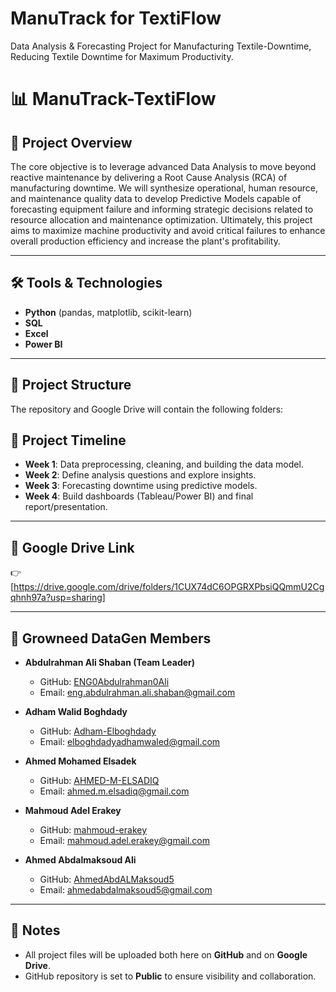 # ManuTrack for TextiFlow
Data Analysis &amp; Forecasting Project for Manufacturing Textile-Downtime, Reducing Textile Downtime for Maximum Productivity.
# 📊 ManuTrack-TextiFlow

## 📌 Project Overview
The core objective is to leverage advanced Data Analysis to move beyond reactive maintenance by delivering a Root Cause Analysis (RCA) of manufacturing downtime. We will synthesize operational, human resource, and maintenance quality data to develop Predictive Models capable of forecasting equipment failure and informing strategic decisions related to resource allocation and maintenance optimization. Ultimately, this project aims to maximize machine productivity and avoid critical failures to enhance overall production efficiency and increase the plant's profitability. 

---

## 🛠 Tools & Technologies
- **Python** (pandas, matplotlib, scikit-learn)  
- **SQL**  
- **Excel**  
- **Power BI**  

---

## 📂 Project Structure
The repository and Google Drive will contain the following folders:

## 📅 Project Timeline
- **Week 1**: Data preprocessing, cleaning, and building the data model.  
- **Week 2**: Define analysis questions and explore insights.  
- **Week 3**: Forecasting downtime using predictive models.  
- **Week 4**: Build dashboards (Tableau/Power BI) and final report/presentation.  

---

## 🔗 Google Drive Link
👉 [https://drive.google.com/drive/folders/1CUX74dC6OPGRXPbsiQQmmU2Cgqhnh97a?usp=sharing]  

---

## 👥 Growneed DataGen Members
- **Abdulrahman Ali Shaban (Team Leader)**  
  - GitHub: [ENG0Abdulrahman0Ali](https://github.com/ENG0Abdulrahman0Ali)  
  - Email: eng.abdulrahman.ali.shaban@gmail.com  

- **Adham Walid Boghdady**  
  - GitHub: [Adham-Elboghdady](https://github.com/Adham-Elboghdady)  
  - Email: elboghdadyadhamwaled@gmail.com  

- **Ahmed Mohamed Elsadek**
  - GitHub: [AHMED-M-ELSADIQ](https://github.com/AHMED-M-ELSADIQ)
  - Email: ahmed.m.elsadiq@gmail.com  
 
- **Mahmoud Adel Erakey**
  - GitHub: [mahmoud-erakey](https://github.com/mahmouderakey1)  
  - Email: mahmoud.adel.erakey@gmail.com

- **Ahmed Abdalmaksoud Ali**  
  - GitHub: [AhmedAbdALMaksoud5](https://github.com/AhmedAbdALMaksoud5)  
  - Email: ahmedabdalmaksoud5@gmail.com

---

## 📌 Notes
- All project files will be uploaded both here on **GitHub** and on **Google Drive**.  
- GitHub repository is set to **Public** to ensure visibility and collaboration.  

